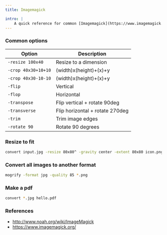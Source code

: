 ```yaml
---
title: Imagemagick

intro: |
    A quick reference for common [Imagemagick](https://www.imagemagick.org) commands and switches.
---
```


### Common options

| Option              | Description                     |
|---------------------|---------------------------------|
| `-resize 100x40`    | Resize to a dimension           |
| `-crop 40x30+10+10` | (width)x(height)+(x)+y          |
| `-crop 40x30-10-10` | (width)x(height)+(x)+y          |
| `-flip`             | Vertical                        |
| `-flop`             | Horizontal                      |
| `-transpose`        | Flip vertical + rotate 90deg    |
| `-transverse`       | Flip horizontal + rotate 270deg |
| `-trim`             | Trim image edges                |
| `-rotate 90`        | Rotate 90 degrees               |

### Resize to fit

```sh
convert input.jpg -resize 80x80^ -gravity center -extent 80x80 icon.png
```

### Convert all images to another format

```sh
mogrify -format jpg -quality 85 *.png
```

### Make a pdf

```sh
convert *.jpg hello.pdf
```

### References

-   <http://www.noah.org/wiki/ImageMagick>
-   <https://www.imagemagick.org/>
